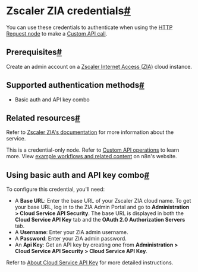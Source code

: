 [](https://github.com/n8n-io/n8n-docs/edit/main/docs/integrations/builtin/credentials/zscalerzia.md "Edit this page")

# Zscaler ZIA credentials[#](#zscaler-zia-credentials "Permanent link")

You can use these credentials to authenticate when using the [HTTP Request node](../../core-nodes/n8n-nodes-base.httprequest/) to make a [Custom API call](../../../custom-operations/).

## Prerequisites[#](#prerequisites "Permanent link")

Create an admin account on a [Zscaler Internet Access (ZIA)](https://www.zscaler.com/products/zscaler-internet-access) cloud instance.

## Supported authentication methods[#](#supported-authentication-methods "Permanent link")

*   Basic auth and API key combo

## Related resources[#](#related-resources "Permanent link")

Refer to [Zscaler ZIA's documentation](https://help.zscaler.com/zia/getting-started-zia-api) for more information about the service.

This is a credential-only node. Refer to [Custom API operations](../../../custom-operations/) to learn more. View [example workflows and related content](https://n8n.io/integrations/zscaler-zia/) on n8n's website.

## Using basic auth and API key combo[#](#using-basic-auth-and-api-key-combo "Permanent link")

To configure this credential, you'll need:

*   A **Base URL**: Enter the base URL of your Zscaler ZIA cloud name. To get your base URL, log in to the ZIA Admin Portal and go to **Administration > Cloud Service API Security**. The base URL is displayed in both the **Cloud Service API Key** tab and the **OAuth 2.0 Authorization Servers** tab.
*   A **Username**: Enter your ZIA admin username.
*   A **Password**: Enter your ZIA admin password.
*   An **Api Key**: Get an API key by creating one from **Administration > Cloud Service API Security > Cloud Service API Key**.

Refer to [About Cloud Service API Key](https://help.zscaler.com/zia/about-cloud-service-api-key) for more detailed instructions.